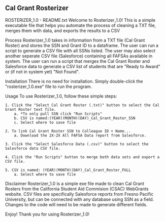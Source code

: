 ## Cal Grant Rosterizer
                                                                 
ROSTERIZER_1.0 - README.txt
Welcome to Rosterizer_1.0! This is a simple executable file that helps you automate the process of cleaning a TXT file, merges them with data, and exports the results to a CSV

Process
Rosterizer_1.0 takes in information from a TXT file (Cal Grant Roster) and stores the SSN and Grant ID to a dataframe. The user can run a script to generate a CSV file with all SSNs listed.
The user may also select another seperate CSV file (Salesforce) containing all FAFSAs available in system. The user can run a script that merges the Cal Grant Roster and Salesforce data to
generate a CSV list of students that are "Ready to Award" or (if not in system yet) "Not Found".

Installation
There is no need for installation. Simply double-click the "rosterizer_1.0.exe" file to run the program.

Usage
To use Rosterizer_1.0, follow these simple steps:

	1. Click the "Select Cal Grant Roster (.txt)" button to select the Cal Grant Roster text file.
		a. *To only pull SSN click "Run Scripts"
		b. CSV is named:(YEAR)(MONTH)(DAY)_Cal_Grant_Roster_SSN
		c. Select where to save file

	2. To link Cal Grant Roster SSN to Colleague ID + Name... 
		a. Download the 2X-2X All FAFSA Data report from Salesforce.

	3. Click the "Select Salesforce Data (.csv)" button to select the Salesforce data CSV file.

	4. Click the "Run Scripts" button to merge both data sets and export a CSV file.

	5. CSV is named: (YEAR)(MONTH)(DAY)_Cal_Grant_Roster_FULL
		a. Select where to save file

Disclaimer
Rosterizer_1.0 is a simple exe file made to clean Cal Grant Rosters from the California Student Aid Commision (CSAC) WebGrants website. 
CSV files are specifically Salesforce reports from Fresno Pacific University, but can be connected with any database using SSN as a field.
Changes to the code will need to be made to generate different fields.

Enjoy! Thank you for using Rosterizer_1.0!



